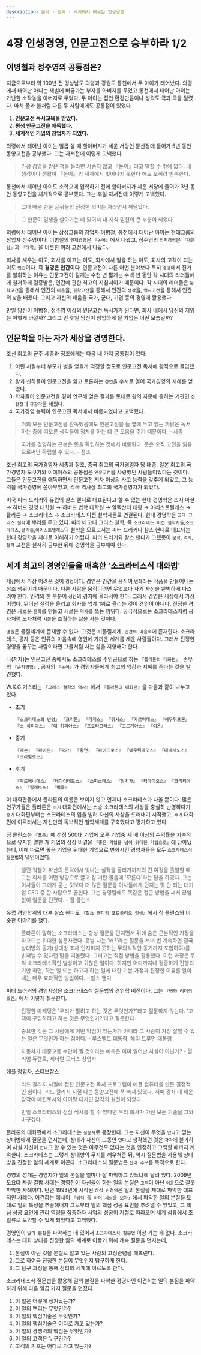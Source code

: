 ```yaml
---
description: 문학 · 철학 · 역사에서 배우는 인생경영
---
```


# 4장 인생경영, 인문고전으로 승부하라 1/2

## 이병철과 정주영의 공통점은? <a id="be1e5ba2-802e-4773-9d49-9d176d56566a"></a>

지금으로부터 약 100년 전 경상남도 의령과 강원도 통천에서 두 아이가 태어났다. 의령에서 태어난 아니는 재벌에 버금가는 부자를 아버지를 두었고 통천에서 태어난 아이는 가난한 소작농을 아버지로 두었다. 두 아이는 집안 환경만큼이나 성격도 극과 극을 달렸다. 마치 물과 불처럼 다른 두 사람에게도 공통점이 있었다.

1. **인문고전 독서교육을 받았다.**
2. **평생 인문고전을 애독했다.**
3. **세계적인 기업의 창업자가 되었다.**

의령에서 태어난 아이는 일곱 살 때 할아버지가 세운 서당인 문산정에 들어가 5년 동안 동양고전을 공부했다. 그는 자서전에 이렇게 고백했다.

> 가장 감명을 받은 책을 들라면 서슴지 않고 『논어』라고 말할 수 밖에 없다. 내 생각이나 생활이 『논어』의 세계에서 벗어나지 못한다 해도 오히려 만족한다.

통천에서 태어난 아이도 소학교에 입학하기 전에 할아버지가 세운 서당에 들어가 3년 동안 동양고전을 체계적으로 공부했다. 그는 후일 자서전에 이렇게 고백했다.

> 그때 배운 한문 글귀들의 전정한 의미는 자라면서 깨달았다.

> 그 한문이 일생을 살아가는 데 있어서 내 지식 밑천의 큰 부분이 되었다.

의령에서 태어난 아이는 삼성그룹의 창업자 이병철, 통천에서 태어난 아이는 현대그룹의 창업자 정주영이다. 이병철의 `인재경영`은 `『논어』`에서 나왔고, 정주영의 `의지경영`은 `『채근담』`과 `『대학』`을 비롯한 여러 고전에서 나왔다.

회사를 세우는 이도, 회사를 이끄는 이도, 회사에서 일을 하는 이도, 회사의 고객이 되는 이도 `인간`이다. 즉 **경영은 인간이다**. 인문고전이 다른 어떤 분야보다 특히 `경영`에서 진가를 발휘하는 이유는 인문고전이 길게는 수천 년 짧게는 수백 년 동안 각 시대의 리더들에게 철저하게 검증받은, 인간에 관한 최고의 지침서이기 때문이다. 각 시대의 리더들은 `문학고전`을 통해서 인간의 `마음`을, `철학고전`을 통해서 인간의 `생각`을, `역사고전`을 통해서 인간의 `삶`을 배웠다. 그리고 자신의 배움을 국가, 군대, 기업 등의 경영에 활용했다.

만일 당신이 이병철, 정주영 이상의 인문고전 독서가가 된다면, 회사 내에서 당신의 지위는 어떻게 바뀔까? 그리고 먼 후일 당신이 창업하게 될 기업은 어떤 모습일까?

## 인문학을 아는 자가 세상을 경영한다. <a id="dbd767eb-c80a-438c-a69d-4454bd0f927e"></a>

조선 최고의 군주 세종과 정조에게는 다음 네 가지 공통점이 있다.

1. 어린 시절부터 부모가 병을 얻을까 걱정할 정도로 인문고전 독서에 광적으로 몰입했다.
2. 왕과 신하들이 인문고전을 읽고 토론하는 `경연`을 수시로 열어 국가경영의 지혜를 얻었다.
3. 학자들이 인문고전을 깊이 연구해 얻은 결과를 토대로 왕의 자문에 응하는 기관인 `집현전`과 `규장각`을 세웠다.
4. 국가경영 능력이 인문고전 독서에서 비롯되었다고 고백했다.

> 거의 모든 인문고전을 완독했음에도 인문고전을 늘 옆에 두고 읽는 까닭은 독서하는 중에 떠오른 생각들이 정치를 하는 데 큰 도움을 주기 때문이다. - 세종

> 국가를 경영하는 근본은 뜻을 확립하는 것에서 비롯된다. 뜻은 오직 고전을 읽음으로써만 확립할 수 있다. - 정조

조선 최고의 국가경영자 세종과 정조, 중국 최고의 국가경영자 당 태종, 일본 최고의 국가경영자 도쿠가와 이에야스의 공통점은 `인문고전`을 사랑했던 사람들이었다는 것이다. 그들은 인문고전을 애독하면서 인문고전 저자 이상의 사고 능력을 갖추게 되었고, 그 능력을 국가경영에 쏟아부었고, 각국 역사상 최고의 국가경영자가 되었다.

미국 피터 드러커와 유럽의 찰스 핸디로 대표된다고 할 수 있는 현대 경영학은 조지 마셜 → 하버드 경영 대학원 → 하버드 법학 대학원 → 알렉산더 대왕 → 아리스토텔레스 → 플라톤 → 소크라테스 → 소크라테스 이전 철학자들로 연결된다. 현대 경영학은 `고대 그리스 철학`에 뿌리를 두고 있다. 따라서 고대 그리스 철학, 즉 `소크라테스 이전 철학자들`,`소크라테스`, `플라톤`,`아리스토텔레스`의 철학을 모르고서는 피터 드러커나 찰스 핸디로 대표되는 현대 경영학을 제대로 이해하기 어렵다. 피터 드러커와 찰스 핸디가 그랬듯이 `문학`, `역사`, `철학` 고전을 철저히 공부한 뒤에 경영학을 공부해야 한다.

## 세계 최고의 경영인들을 매혹한 '소크라테스식 대화법' <a id="cee50ceb-0ff6-4c83-904d-e3726b7f79fe"></a>

세상에서 가장 어려운 것이 `경영`이다. 경연은 인간을 움직여 `변화`라는 작품을 만들어내는 창조 행위이기 때문이다. 다른 사람을 움직이려면 무엇보다 자기 자신을 완벽하게 다스려야 한다. 인격의 한 부분이 `성인`의 경지에 올라서야 한다. 그래서 경영은 세상에서 가장 어렵다. 뛰어난 실적을 올리고 회사를 업계 1위로 올리는 것이 경영이 아니다. 진정한 경영은 새로운 `문화`를 만들고 새로운 `역사`를 쓰는 행위다. 궁극적으로는 소크라테스처럼 공자처럼 노자처럼 `시공`을 초월하는 삶을 사는 것이다.

`영원`은 물질세계에 존재할 수 없다. 그것은 비물질세계, `인간의 마음속`에 존재한다. 소크라테스, 공자 등은 인류의 마음속에 영원에 가까운 세계를 세운 사람들이다. 그래서 진정한 경영을 꿈꾸는 사람이라면 그들처럼 사는 삶을 지향해야 한다.

나\(저자\)는 인문고전 중에서도 소크라테스를 주인공으로 하는 `『플라톤의 대화편』`, 손무의 `『손자병법』`, 공자의 `『논어』`가 경영자들에게 최고의 영감과 지혜를 준다는 것을 발견했다.

W.K.C.거스리는 `『그리스 철학의 역사』`에서 `『플라톤의 대화편』`을 다음과 같이 나누고 있다.

* 초기

  `『소크라테스의 변명』` `『크리톤』` `『라케스』` `『뤼시스』` `『카르미데스』` `『에우튀프론』` `『소 히피아스』` `『대 히피아스』` `『프로타고라스』` `『고르기아스』` `『이온』`

* 중기

  `『메논』` `『파이돈』` `『국가』` `『향연』` `『파이드로스』` `『에우튀데모스』` `『메넥세노스』` `『크라튈로스』`

* 후기

  `『파르메니데스』` `『테아이테토스』` `『소피스테스』` `『정치가』` `『티마이오스』` `『크리티아스』` `『필레보스』` `『법률』`

이 대화편들에서 플라톤의 이름은 보이지 않고 언제나 소크라테스가 나올 뿐이다. 많은 연구가들은 플라톤은 `초기` 대화편에서는 스승 소크라테스의 사상을 충실히 반영하다가 `중기` 대화편부터는 소크라테스의 입을 빌려 자신의 사상을 드러내기 시작했고, `후기` 대화편에 이르러서는 자신만의 독보적인 철학세계를 구축했다고 평가하고 있다.

짐 콜린스는 `『포춘』`에 선정 500대 기업에 오른 기업중 세 배 이상의 수익률을 지속적으로 유지한 열한 개 기업의 성장 비결을 `『좋은 기업을 넘어 위대한 기업으로』`에 담아냈는데, 이에 따르면 좋은 기업을 위대한 기업으로 변화시킨 경영자들은 모두 `소크라테스식 질문법`의 달인이었다.

> 앨런 워챌이 파산의 문턱에서 빛나는 실적을 올리기까지의 긴 여정을 출발할 때, 그는 회사를 어떤 방향으로 끌고 갈 거란 물음에 '모른다'라는 답을 하였다. 그는 이사들이 그에게 묻는 것보다 더 많은 질문을 이사들에게 던지는 몇 안 되는 대기업 CEO 중 한 사람으로 꼽힌다. 그는 경영팀에도 똑같은 접근 방법을 써서 끊임없이 질문을 던졌다. - 짐 콜린스

유럽 경영학계의 대부 찰스 핸디도 `『찰스 핸디의 포트폴리오 인생』`에서 짐 콜린스와 비슷한 이야기를 했다.

> 플라톤이 말하는 소크라테스는 항상 질문을 던지면서 뒤에 숨은 근본적인 가정을 파고드는 위대한 심문자였다. 훗날 나는 '왜?'라는 질문을 서너 번 계속하면 결국 상대방의 동기\(상대방 조차 인지하지 못하는 무의식적인 동기까지 포함하여\)를 밝혀낼 수 있다던 말을 떠올렸다. 그러고는 직접 방법을 활용했다. 이런 과정은 무척 소크라테스적인 발상이고 귀찮은 일이다. 하지만 어디까지나 정중하게 진행되기만 하면, 하는 일 또는 하고자 하는 일에 대한 기본 가정과 진정한 이유를 알아내는 매우 효과적인 방법이다. - 찰스 핸디

피터 드러커의 경영사상은 소크라테스식 질문법의 경영학 버전이다. 그는 `『변화 리더의 조건』`에서 이렇게 질문한다.

> 진정한 마케팅은 '우리가 팔려고 하는 것은 무엇인가?'라고 질문하지 않는다. '고객이 구입하려고 하는 것은 무엇인가?'라고 질문한다.

> 중요한 것은 그 사람에게 어떤 약점이 있는가가 아니라 그 사람이 가장 잘할 수 있는 일은 무엇인가 하는 점이다. - 루스벨트 대통령, 해리 트루먼 대통령

> 자동차가 대중교통 수단이 될 것이라는 예측은 이미 일어난 사실이 아닌가? - 월리엄 듀랜트, 제너럴 모터스 창업자

애플 창업자, 스티브잡스

> 리드 칼리지 시절에 접한 인문고전 독서 프로그램이 애플 컴퓨터를 만든 결정적인 힘이다. 리드 칼리지 시절 나는 동양고전에 푹 빠져 있었다. 서예 강좌 떄 배운 감각이 매킨토시와 아이팟 디자인 감각의 원천이 되었다.

> 만일 소크라테스와 점심 식사를 할 수 있다면 우리 회사가 가진 모든 기술을 그와 바꾸겠다.

플라톤의 대화편에서 소크라테스는 `질문자`로 등장한다. 그는 자신이 무엇을 `안다`고 믿는 상대방에게 질문을 던지는데, 상대가 자신이 그동안 `안다`고 생각했던 것은 `착각`에 불과하며 사실 자신이 `안다`고 할 수 있는 것은 아무것도 없다는 것을 인정하고 고백할 때까지 계속한다. 소크라테스는 그렇게 상대방의 무지를 깨우쳐준 뒤, 역시 질문법을 사용해 상대방을 진정한 앎의 세계로 이끈다. 소크라테스식 질문법은 `진리 추구`를 목적으로 한다.

경영의 성패는 경영자가 일의 본질을 얼마나 잘 파악하고 있느냐에 달려 있다. 2009년 도요타 차량 결함 사태는 경영진이 자신들이 하는 일의 본질은 `고객`이 아닌 `이윤`으로 잘못 파악한 사례이다. 반면 1993년에 시작된 `삼성 신경영`은 일의 본질을 제대로 파악한 대표적인 사례다. 이건희는 에세이 `『생각 좀 하며 세상을 보자』`에서 파악한 일의 본질을 토대로 일의 특성을 추출해내자 그로부터 일의 핵심 성공 요인을 추려낼 수 있었고, 그 핵심 성공 요인에 관리 역량을 집중하자 사업의 성공이 저절로 따라오며 세계 삼류에서 초일류로 도약할 수 있게 되었다고 고백했다.

경영인이 `일의 본질`을 파악하는 데 있어서 `소크라테스식 질문법` 이상 가는 게 없다. 소크라테스는 대화 상대를 진정한 앎의 세계로 이끌기 위해 계속 질문을 던지는데,

1. 본질이 아닌 것을 본질로 알고 있는 사람의 고정관념을 깨뜨린다.
2. 그로 하여금 진정한 본질이 무엇인지 탐구하게 한다.
3. 그 탐구 과정을 통해 진리의 세계에 이르도록 한다.

소크라테스식 질문법을 활용해 일의 본질을 파악한 경영자인 이건희는 일의 본질을 파악하기 위해 다음 일곱 가지 질문을 던졌다.

1. 이 일은 어떻게 생겨났는가?
2. 이 일의 뿌리는 무엇인가?
3. 이 일의 핵심기술은 무엇인가?
4. 이 일의 핵심기술은 어디로 가고 있는가?
5. 이 일의 경쟁력의 핵심은 무엇인가?
6. 이 일의 고객은 누구인가?
7. 고객의 기호는 어디로 가고 있는가?

